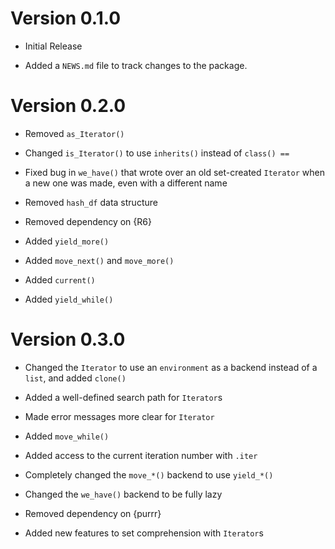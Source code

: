 # Version 0.1.0

* Initial Release

* Added a `NEWS.md` file to track changes to the package.

# Version 0.2.0


* Removed `as_Iterator()`

* Changed `is_Iterator()` to use `inherits()` instead of `class() ==`

* Fixed bug in `we_have()` that wrote over an old set-created `Iterator` when a new one was made, even with a different name

* Removed `hash_df` data structure

* Removed dependency on {R6}

* Added `yield_more()`

* Added `move_next()` and `move_more()`

* Added `current()`

* Added `yield_while()`

# Version 0.3.0

* Changed the `Iterator` to use an `environment` as a backend instead of a `list`, and
added `clone()`

* Added a well-defined search path for `Iterator`s

* Made error messages more clear for `Iterator`

* Added `move_while()`

* Added access to the current iteration number with `.iter`

* Completely changed the `move_*()` backend to use `yield_*()`

* Changed the `we_have()` backend to be fully lazy

* Removed dependency on {purrr}

* Added new features to set comprehension with `Iterator`s
